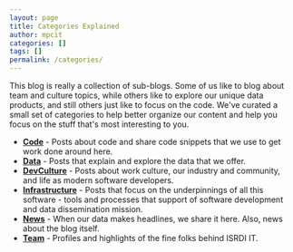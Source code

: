 ```yaml
---
layout: page
title: Categories Explained
author: mpcit
categories: []
tags: []
permalink: /categories/
---
```


This blog is really a collection of sub-blogs. Some of us like to blog about team and culture topics, while others like to explore our unique data products, and still others just like to focus on the code. We've curated a small set of categories to help better organize our content and help you focus on the stuff that's most interesting to you.

* [__Code__]({{site.url}}/categories/code/) - Posts about code and share code snippets that we use to get work done around here.
* [__Data__]({{site.url}}/categories/data/) - Posts that explain and explore the data that we offer.
* [__DevCulture__]({{site.url}}/categories/devculture/) - Posts about work culture, our industry and community, and life as modern software developers.
* [__Infrastructure__]({{site.url}}/categories/infrastructure/) - Posts that focus on the underpinnings of all this software - tools and processes that support of software development and data dissemination mission.
* [__News__]({{site.url}}/categories/news/) - When our data makes headlines, we share it here. Also, news about the blog itself.
* [__Team__]({{site.url}}/categories/team/) - Profiles and highlights of the fine folks behind ISRDI IT.
